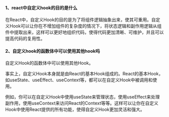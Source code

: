 #### 1、react中自定义hook的目的是什么
在React中，自定义Hook的目的是为了将组件逻辑抽象出来，使其可重用。自定义Hook可以让你在不增加组件的复杂度的情况下，将状态逻辑和副作用逻辑从组件中提取出来，这样可以更好地组织代码，使得代码更加清晰、可维护，并且可以提高代码的复用性。


#### 2、自定义hook的函数体中可以使用其他hook吗
 
自定义Hook的函数体中可以使用其他Hook。

事实上，自定义Hook本身就是由React的基本Hook组成的。React的基本Hook，如useState、useEffect、useContext等，都可以在自定义Hook中被调用和使用。

例如，你可以在自定义Hook中使用useState来管理状态，使用useEffect来处理副作用，使用useContext来访问React的Context等等。这样可以让你在自定义Hook中使用React提供的所有功能，使得自定义Hook更加灵活和强大。

